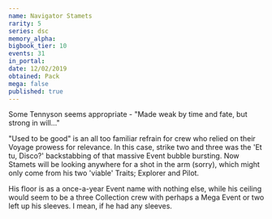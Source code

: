 ```yaml
---
name: Navigator Stamets
rarity: 5
series: dsc
memory_alpha:
bigbook_tier: 10
events: 31
in_portal:
date: 12/02/2019
obtained: Pack
mega: false
published: true
---
```


Some Tennyson seems appropriate - "Made weak by time and fate, but strong in will..." 

"Used to be good" is an all too familiar refrain for crew who relied on their Voyage prowess for relevance. In this case, strike two and three was the 'Et tu, Disco?' backstabbing of that massive Event bubble bursting. Now Stamets will be looking anywhere for a shot in the arm (sorry), which might only come from his two 'viable' Traits; Explorer and Pilot. 

His floor is as a once-a-year Event name with nothing else, while his ceiling would seem to be a three Collection crew with perhaps a Mega Event or two left up his sleeves. I mean, if he had any sleeves.

